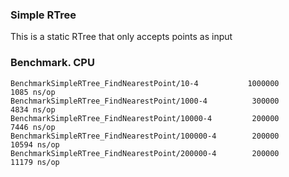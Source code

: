 ### Simple RTree

This is a static RTree that only accepts points as input


### Benchmark. CPU

    BenchmarkSimpleRTree_FindNearestPoint/10-4      	 1000000	      1085 ns/op
    BenchmarkSimpleRTree_FindNearestPoint/1000-4    	  300000	      4834 ns/op
    BenchmarkSimpleRTree_FindNearestPoint/10000-4   	  200000	      7446 ns/op
    BenchmarkSimpleRTree_FindNearestPoint/100000-4  	  200000	     10594 ns/op
    BenchmarkSimpleRTree_FindNearestPoint/200000-4  	  200000	     11179 ns/op


